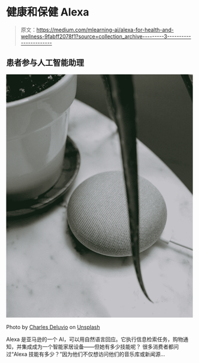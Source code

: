 # 健康和保健 Alexa

> 原文：<https://medium.com/mlearning-ai/alexa-for-health-and-wellness-9fabff2078f1?source=collection_archive---------3----------------------->

## 患者参与人工智能助理

![](img/83e167ad9e94d2aa5337871e33f471e7.png)

Photo by [Charles Deluvio](https://unsplash.com/@charlesdeluvio?utm_source=medium&utm_medium=referral) on [Unsplash](https://unsplash.com?utm_source=medium&utm_medium=referral)

Alexa 是亚马逊的一个 AI，可以用自然语言回应。它执行信息检索任务，购物通知，并集成成为一个智能家居设备——但她有多少技能呢？
很多消费者都问过“Alexa 技能有多少？”因为他们不仅想访问他们的音乐库或新闻源…